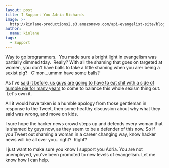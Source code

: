 ```yaml
---
layout: post
title: I Support You Adria Richards
image: >-
  http://kinlane-productions2.s3.amazonaws.com/api-evangelist-site/blog/kin-lane-adria-richards.png
author:
  name: kinlane
tags:
  - Support
---
```

Way to go brogrammers.  You made sure a bright light in evangelism was partially dimmed tday.  Really? With all the shaming that goes on targeted at women, you don't have balls to take a little shaming when you arer being a sexist pig?   C'mon...ummm have some balls?

As I've [said it before, us guys are going to have to eat shit with a side of humble pie for many years](http://kinlane.com/2012/12/30/sexism-in-the-tech-space/) to come to balance this whole sexism thing out.  Let's own it.

All it would have taken is a humble apology from those gentleman in response to the Tweet, then some healthy discussion about why what they said was wrong, and move on kids.  

I sure hope the hacker news crowd steps up and defends every woman that is shamed by guys now, as they seem to be a defender of this now. So if you Tweet out shaming a woman in a career changing way, know hacker news will be all over you...right?  Right?

I just want to make sure you know I support you Adria. You are not unemployed, you've been promoted to new levels of evangelism. Let me know how I can help.